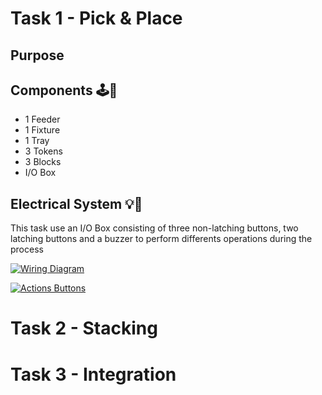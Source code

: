 # Task 1 - Pick & Place
## Purpose

## Components 🕹️🔧
- 1 Feeder
- 1 Fixture
- 1 Tray
- 3 Tokens
- 3 Blocks
- I/O Box
## Electrical System 💡🔋
This task use an I/O Box consisting of three non-latching buttons, two latching buttons and a buzzer to perform differents operations during the process

[![Wiring Diagram](https://img.shields.io/badge/Wiring%20Diagram-blue?style=for-the-badge)](IO%20Box/Task%201%20&%202/Wiring%20Diagram.md)

[![Actions Buttons](https://img.shields.io/badge/Action%20Buttons-red?style=for-the-badge)](IO%20Box/Task%201%20&%202/Readme.md)
# Task 2 - Stacking

# Task 3 - Integration

